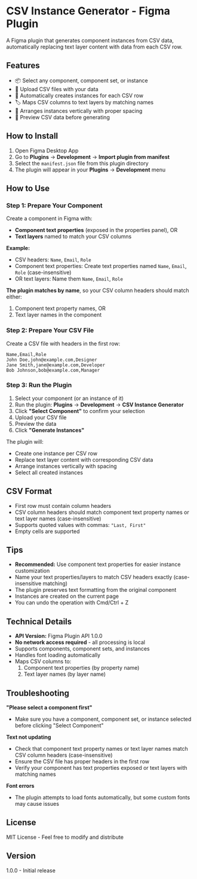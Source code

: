 # CSV Instance Generator - Figma Plugin

A Figma plugin that generates component instances from CSV data, automatically replacing text layer content with data from each CSV row.

## Features

- 📦 Select any component, component set, or instance
- 📄 Upload CSV files with your data
- 🔄 Automatically creates instances for each CSV row
- 🏷️ Maps CSV columns to text layers by matching names
- 📐 Arranges instances vertically with proper spacing
- 👀 Preview CSV data before generating

## How to Install

1. Open Figma Desktop App
2. Go to **Plugins** → **Development** → **Import plugin from manifest**
3. Select the `manifest.json` file from this plugin directory
4. The plugin will appear in your **Plugins** → **Development** menu

## How to Use

### Step 1: Prepare Your Component

Create a component in Figma with:
- **Component text properties** (exposed in the properties panel), OR
- **Text layers** named to match your CSV columns

**Example:**
- CSV headers: `Name`, `Email`, `Role`
- Component text properties: Create text properties named `Name`, `Email`, `Role` (case-insensitive)
- OR text layers: Name them `Name`, `Email`, `Role`

**The plugin matches by name**, so your CSV column headers should match either:
1. Component text property names, OR
2. Text layer names in the component

### Step 2: Prepare Your CSV File

Create a CSV file with headers in the first row:

```csv
Name,Email,Role
John Doe,john@example.com,Designer
Jane Smith,jane@example.com,Developer
Bob Johnson,bob@example.com,Manager
```

### Step 3: Run the Plugin

1. Select your component (or an instance of it)
2. Run the plugin: **Plugins** → **Development** → **CSV Instance Generator**
3. Click **"Select Component"** to confirm your selection
4. Upload your CSV file
5. Preview the data
6. Click **"Generate Instances"**

The plugin will:
- Create one instance per CSV row
- Replace text layer content with corresponding CSV data
- Arrange instances vertically with spacing
- Select all created instances

## CSV Format

- First row must contain column headers
- CSV column headers should match component text property names or text layer names (case-insensitive)
- Supports quoted values with commas: `"Last, First"`
- Empty cells are supported

## Tips

- **Recommended:** Use component text properties for easier instance customization
- Name your text properties/layers to match CSV headers exactly (case-insensitive matching)
- The plugin preserves text formatting from the original component
- Instances are created on the current page
- You can undo the operation with Cmd/Ctrl + Z

## Technical Details

- **API Version:** Figma Plugin API 1.0.0
- **No network access required** - all processing is local
- Supports components, component sets, and instances
- Handles font loading automatically
- Maps CSV columns to:
  1. Component text properties (by property name)
  2. Text layer names (by layer name)

## Troubleshooting

**"Please select a component first"**
- Make sure you have a component, component set, or instance selected before clicking "Select Component"

**Text not updating**
- Check that component text property names or text layer names match CSV column headers (case-insensitive)
- Ensure the CSV file has proper headers in the first row
- Verify your component has text properties exposed or text layers with matching names

**Font errors**
- The plugin attempts to load fonts automatically, but some custom fonts may cause issues

## License

MIT License - Feel free to modify and distribute

## Version

1.0.0 - Initial release
